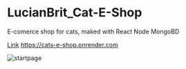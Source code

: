 
# LucianBrit_Cat-E-Shop
E-comerce shop for cats, maked with React Node MongoBD

[Link](https://cats-e-shop.onrender.com/) https://cats-e-shop.onrender.com


![startpage](https://github.com/OleksandrMalishevskyi/LucianBrit_Cat-E-Shop/assets/80953884/d9aecbbe-66ec-4e61-87ec-750e6e207989)


